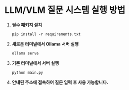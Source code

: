 # LLM/VLM 질문 시스템 실행 방법

1. **필수 패키지 설치**
   ```
   pip install -r requirements.txt
   ```

2. **새로운 터미널에서 Ollama 서버 실행**
   ```
   ollama serve
   ```

3. **기존 터미널에서 서버 실행**
   ```
   python main.py
   ```

4. **안내된 주소에 접속하여 질문 입력 후 사용 가능합니다.**
